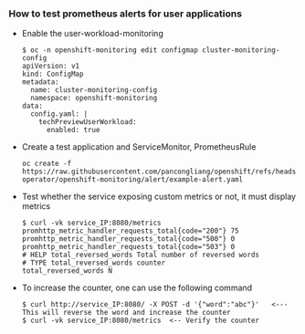 ### How to test prometheus alerts for user applications

* Enable the user-workload-monitoring
  ```
  $ oc -n openshift-monitoring edit configmap cluster-monitoring-config
  apiVersion: v1
  kind: ConfigMap
  metadata:
    name: cluster-monitoring-config
    namespace: openshift-monitoring
  data:
    config.yaml: |
      techPreviewUserWorkload:
        enabled: true
  ```
* Create a test application and ServiceMonitor, PrometheusRule
  ```
  oc create -f https://raw.githubusercontent.com/pancongliang/openshift/refs/heads/main/cluster-operator/openshift-monitoring/alert/example-alert.yaml
  ```

* Test whether the service exposing custom metrics or not, it must display metrics
  ```
  $ curl -vk service_IP:8080/metrics
  promhttp_metric_handler_requests_total{code="200"} 75
  promhttp_metric_handler_requests_total{code="500"} 0
  promhttp_metric_handler_requests_total{code="503"} 0
  # HELP total_reversed_words Total number of reversed words
  # TYPE total_reversed_words counter
  total_reversed_words N
  ```

* To increase the counter, one can use the following command
  ```
  $ curl http://service_IP:8080/ -X POST -d '{"word":"abc"}'   <--- This will reverse the word and increase the counter
  $ curl -vk service_IP:8080/metrics  <-- Verify the counter
  ```
